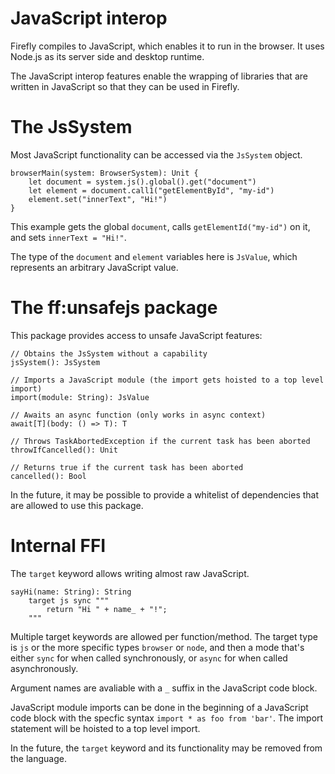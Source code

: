 # JavaScript interop

Firefly compiles to JavaScript, which enables it to run in the browser.
It uses Node.js as its server side and desktop runtime.

The JavaScript interop features enable the wrapping of libraries that are written in JavaScript so that they can be used in Firefly.


# The JsSystem

Most JavaScript functionality can be accessed via the `JsSystem` object.

```firefly
browserMain(system: BrowserSystem): Unit {
    let document = system.js().global().get("document")
    let element = document.call1("getElementById", "my-id")
    element.set("innerText", "Hi!")
}
```

This example gets the global `document`, calls `getElementId("my-id")` on it, and sets `innerText = "Hi!"`.

The type of the `document` and `element` variables here is `JsValue`, which represents an arbitrary JavaScript value.


# The ff:unsafejs package

This package provides access to unsafe JavaScript features:

```firefly
// Obtains the JsSystem without a capability
jsSystem(): JsSystem

// Imports a JavaScript module (the import gets hoisted to a top level import)
import(module: String): JsValue

// Awaits an async function (only works in async context)
await[T](body: () => T): T

// Throws TaskAbortedException if the current task has been aborted
throwIfCancelled(): Unit

// Returns true if the current task has been aborted
cancelled(): Bool
```

In the future, it may be possible to provide a whitelist of dependencies that are allowed to use this package.


# Internal FFI

The `target` keyword allows writing almost raw JavaScript.

```firefly
sayHi(name: String): String
    target js sync """
        return "Hi " + name_ + "!";
    """
```

Multiple target keywords are allowed per function/method. 
The target type is `js` or the more specific types `browser` or `node`, and then a mode that's either `sync` for when called synchronously, or `async` for when called asynchronously.

Argument names are avaliable with a `_` suffix in the JavaScript code block.

JavaScript module imports can be done in the beginning of a JavaScript code block with the specfic syntax `import * as foo from 'bar'`. The import statement will be hoisted to a top level import.

In the future, the `target` keyword and its functionality may be removed from the language.
